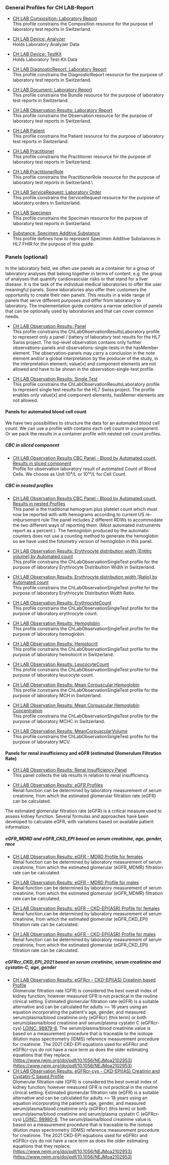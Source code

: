 <!-- markdownlint-disable MD001 MD033 MD041 -->

### General Profiles for CH LAB-Report

* [CH LAB Composition: Laboratory Report](https://fhir.ch/ig/ch-lab-report/StructureDefinition-ch-lab-report-composition.html)\
This profile constrains the Composition resource for the purpose of laboratory test reports in Switzerland.

* [CH LAB Device: Analyzer](https://fhir.ch/ig/ch-lab-report/StructureDefinition-ch-lab-report-device-analyzer.html)\
Holds Laboratory Analyzer Data

* [CH LAB Device: TestKit](https://fhir.ch/ig/ch-lab-report/StructureDefinition-ch-lab-report-device-test-kit.html)\
Holds Laboratory Test-Kit Data

* [CH LAB DiagnosticReport: Laboratory Report](https://fhir.ch/ig/ch-lab-report/StructureDefinition-ch-lab-diagnosticreport.html)\
This profile constrains the DiagnosticReport resource for the purpose of laboratory test reports in Switzerland.

* [CH LAB Document: Laboratory Report](https://fhir.ch/ig/ch-lab-report/StructureDefinition-ch-lab-report-document.html)\
This profile constrains the Bundle resource for the purpose of laboratory test reports in Switzerland.
* [CH LAB Observation Results: Laboratory Report](https://fhir.ch/ig/ch-lab-report/StructureDefinition-ch-lab-observation-results-laboratory.html)\
This profile constrains the Observation resource for the purpose of laboratory test reports in Switzerland.
* [CH LAB Patient](https://fhir.ch/ig/ch-lab-report/StructureDefinition-ch-lab-patient.html)\
This profile constrains the Patient resource for the purpose of laboratory test reports in Switzerland.
* [CH LAB Practitioner](https://fhir.ch/ig/ch-lab-report/StructureDefinition-ch-lab-practitioner.html)\
This profile constrains the Practitioner resource for the purpose of laboratory test reports in Switzerland.
* [CH LAB PractitionerRole](https://fhir.ch/ig/ch-lab-report/StructureDefinition-ch-lab-practitionerrole.html)\
This profile constrains the PractitionerRole resource for the purpose of laboratory test reports in Switzerland.\
* [CH LAB ServiceRequest: Laboratory Order](https://fhir.ch/ig/ch-lab-report/StructureDefinition-ch-lab-report-servicerequest.html)\
This profile constrains the ServiceRequest resource for the purpose of laboratory orders in Switzerland.
* [CH LAB Specimen](https://fhir.ch/ig/ch-lab-report/StructureDefinition-ch-lab-specimen.html)\
This profile constrains the Specimen resource for the purpose of laboratory test reports in Switzerland.
* [Substance: Specimen Additive Substance](https://fhir.ch/ig/ch-lab-report/StructureDefinition-specimen-additive-substance-eu-lab.html)\
This profile defines how to represent Specimen Additive Substances in HL7 FHIR for the purpose of this guide.

### Panels (optional)

In the laboratory field, we often use panels as a container for a group of laboratory analyses that belong together in terms of content, e.g. the group of analyses that quantify cardiovascular risks or that stand for a liver disease.
It is the task of the individual medical laboratories to offer the user meaningful panels. Some laboratories also offer their customers the opportunity to create their own panels. This results in a wide range of panels that serve different purposes and differ from laboratory to laboratory. 
The implementation guide contains a narrow selection of panels that can be optionally used by laboratories and that can cover common needs.

* [CH LAB Observation Results: Panel](https://fhir.ch/ig/ch-lab-report/StructureDefinition-ChLab-observation-panel.html)\
This profile constrains the ChLabObservationResultsLaboratory profile to represent only a panel / battery of laboratory test results for the HL7 Swiss project. The top-level observation contains only further observations-panels and observations-single-tests in the hasMember element. The observation-panels may carry a conclusion in the note element and/or a global interpretation by the producer of the study, in the interpretation element; value[x] and component elements are not allowed and have to be shown in the observation-single-test profile.

* [CH LAB Observation Results: Single Test](https://fhir.ch/ig/ch-lab-report/StructureDefinition-ChLab-observation-single-test.html)\
This profile constrains the ChLabObservationResultsLaboratory profile to represent single test results for the HL7 Swiss project. The profile enables only value[x] and component elements, hasMemer elements are not allowed.

#### Panels for automated blood cell count

We have two possibilities to structure the data for an automated blood cell count. We can use a profile with contains each cell count in a component. Or we pack the results in a container profile with nested cell count profiles.

##### CBC in sliced component

* [CH LAB Observation Results CBC Panel - Blood by Automated count, Results in sliced component](https://fhir.ch/ig/ch-lab-report/StructureDefinition-ch-lab-observation-cbc.html)\
Profile for observation laboratory result of automated Count of Blood Cells. We choose as Unit 10⁹/L or 10¹²/L for Cell Count.

##### CBC in nested profiles

* [CH LAB Observation Results CBC Panel - Blood by Automated count, Results in nested Profiles](https://fhir.ch/ig/ch-lab-report/StructureDefinition-ch-lab-observation-cbc-panel.html)\
This panel is the traditional hemogram plus platelet count which must now be reported with with hemograms according to current US re-imbursement rule The panel includes 2 different RDWs to accommodate the two different ways of reporting them. (Most automated instruments report as a percent ). The hemoglobin produced by the automatic counters does not use a counting method to generate the hemoglobin so we have used the fotometry version of hemoglobin in this panel.

* [CH LAB Observation Results: Erythrocyte distribution width [Entitic volume] by Automated count](https://fhir.ch/ig/ch-lab-report/StructureDefinition-ch-lab-observation-results-ery-distribution-width.html)\
This profile constrains the ChLabObservationSingleTest profile for the purpose of laboratory Erythrocyte Distribuition Width in Switzerland.

* [CH LAB Observation Results: Erythrocyte distribution width [Ratio] by Automated count](https://fhir.ch/ig/ch-lab-report/StructureDefinition-ch-lab-observation-results-ery-dist-width-ratio.html)\
This profile constrains the ChLabObservationSingleTest profile for the purpose of laboratory Erythrocyte Distribution Width Ratio.

* [CH LAB Observation Results: ErythrocyteCount](https://fhir.ch/ig/ch-lab-report/StructureDefinition-ch-lab-observation-results-rbc.html)\
This profile constrains the ChLabObservationSingleTest profile for the purpose of laboratory erythrocyte count.

* [CH LAB Observation Results: Hemoglobin](https://fhir.ch/ig/ch-lab-report/StructureDefinition-ch-lab-observation-results-hb.html)\
This profile constrains the ChLabObservationSingleTest profile for the purpose of laboratory hemoglobin.

* [CH LAB Observation Results: Hemotocrit](https://fhir.ch/ig/ch-lab-report/StructureDefinition-ch-lab-observation-results-ht.html)\
This profile constrains the ChLabObservationSingleTest profile for the purpose of laboratory hemotocrit in Switzerland.

* [CH LAB Observation Results: LeucocyteCount](https://fhir.ch/ig/ch-lab-report/StructureDefinition-ch-lab-observation-results-wbc.html)\
This profile constrains the ChLabObservationSingleTest profile for the purpose of laboratory leucocyte count.

* [CH LAB Observation Results: Mean Corpuscular Hemoglobin](https://fhir.ch/ig/ch-lab-report/StructureDefinition-ch-lab-observation-results-mch.html)\
This profile constrains the ChLabObservationSingleTest profile for the purpose of laboratory MCH in Switzerland.

* [CH LAB Observation Results: Mean Corpuscular Hemoglobin Concentration](https://fhir.ch/ig/ch-lab-report/StructureDefinition-ch-lab-observation-results-mchc.html)\
This profile constrains the ChLabObservationSingleTest profile for the purpose of laboratory MCHC in Switzerland.

* [CH LAB Observation Results: MeanCorpuscularVolume](https://fhir.ch/ig/ch-lab-report/StructureDefinition-ch-lab-observation-results-mcv.html)\
This profile constrains the ChLabObservationSingleTest profile for the purpose of laboratory MCV.

#### Panels for renal insufficiency and eGFR (estimated Glomerulum Filtration Rate)

* [CH LAB Observation Results: Renal Insufficiency Panel](https://fhir.ch/ig/ch-lab-report/StructureDefinition-ch-lab-observation-renal-insufficiency-panel.html)\
This panel collects the lab results in relation to renal insufficiency.

* [CH LAB Observation Results: eGFR Profiles](https://fhir.ch/ig/ch-lab-report/StructureDefinition-ch-lab-observation-egfr.html)\
Renal function can be determined by laboratory measurement of serum creatinine, from which the estimated glomerular filtration rate (eGFR) can be calculated.

The estimated glomerular filtration rate (eGFR) is a critical measure used to assess kidney function. Several formulas and approaches have been developed to calculate eGFR, with variations based on available patient information.

##### eGFR_MDRD and eGFR_CKD_EPI based on serum creatinine, age, gender, race

* [CH LAB Observation Results: eGFR - MDRD Profile for females](https://fhir.ch/ig/ch-lab-report/StructureDefinition-ch-lab-observation-egfr-mdrd-female.html)\
Renal function can be determined by laboratory measurement of serum creatinine, from which the estimated glomerular (eGFR_MDMR) filtration rate can be calculated.
* [CH LAB Observation Results: eGFR - MDRD Profile for males](https://fhir.ch/ig/ch-lab-report/StructureDefinition-ch-lab-observation-egfr-mdrd-male.html)\
Renal function can be determined by laboratory measurement of serum creatinine, from which the estimated glomerular (eGFR_MDMR) filtration rate can be calculated.

* [CH LAB Observation Results: eGFR - CKD-EPI(ASR) Profile for females](https://fhir.ch/ig/ch-lab-report/StructureDefinition-ch-lab-observation-egfr-female.html)\
Renal function can be determined by laboratory measurement of serum creatinine, from which the estimated glomerular (eGFR_CKD_EPI) filtration rate can be calculated.
* [CH LAB Observation Results: eGFR - CKD-EPI(ASR) Profile for males](https://fhir.ch/ig/ch-lab-report/StructureDefinition-ch-lab-observation-egfr-ckd-epi-male.html)\
Renal function can be determined by laboratory measurement of serum creatinine, from which the estimated glomerular (eGFR_CKD_EPI) filtration rate can be calculated.

##### eGFRcr_CKD_EPI_2021 based on serum creatinine, serum creatinine and cystatin-C, age, gender

* [CH LAB Observation Results: eGFRcr - CKD-EPI(AS) Creatinin based Profile](https://fhir.ch/ig/ch-lab-report/StructureDefinition-ch-lab-observation-egfr-cr-ckd-epi-2021.html)\
Glomerular filtration rate (GFR) is considered the best overall index of kidney function; however measured GFR is not practical in the routine clinical setting. Estimated glomerular filtration rate (eGFR) is a suitable alternative and can be calculated for adults >= 18 years using an equation incorporating the patient's age, gender, and measured serum/plasma/blood creatinine only (eGFRcr) (this term) or both serum/plasma/blood creatinine and serum/plasma cystatin C (eGFRcr-cys) [LOINC: 98979-8](https://loinc.org/98979-8/). The serum/plasma/blood creatinine value is based on a measurement procedure that is traceable to the isotope dilution mass spectrometry (IDMS) reference measurement procedure for creatinine. The 2021 CKD-EPI equations used for eGFRcr and eGFRcr-cys do not have a race term as does the older estimating equations that they replace. [https://www.nejm.org/doi/pdf/10.1056/NEJMoa2102953](https://www.nejm.org/doi/pdf/10.1056/NEJMoa2102953)
* [CH LAB Observation Results: eGFRcr-cys - CKD-EPI(AS) Creatinin and Cystatin-C based Profile](https://fhir.ch/ig/ch-lab-report/StructureDefinition-ch-lab-observation-egfr-cr-cys-ckd-epi-2021.html)\
Glomerular filtration rate (GFR) is considered the best overall index of kidney function; however measured GFR is not practical in the routine clinical setting. Estimated glomerular filtration rate (eGFR) is a suitable alternative and can be calculated for adults >= 18 years using an equation incorporating the patient's age, gender, and measured serum/plasma/blood creatinine only (eGFRcr) (this term) or both serum/plasma/blood creatinine and serum/plasma cystatin C (eGFRcr-cys) [LOINC: 98980-6](https://loinc.org/98980-6/). The serum/plasma/blood creatinine value is based on a measurement procedure that is traceable to the isotope dilution mass spectrometry (IDMS) reference measurement procedure for creatinine. The 2021 CKD-EPI equations used for eGFRcr and eGFRcr-cys do not have a race term as does the older estimating equations that they replace. [https://www.nejm.org/doi/pdf/10.1056/NEJMoa2102953](https://www.nejm.org/doi/pdf/10.1056/NEJMoa2102953)

<!--- 
### Data Type Profiles

{% for sd_hash in site.data.structuredefinitions -%} {%- assign sd = sd_hash[1] -%} {%- if sd.kind == "complex-type" and sd.type != "Extension" -%}

<li>
    <a href="{{sd.path}}">{{sd.title}}</a>
</li>
{%- endif -%} {%- endfor -%}
--->
